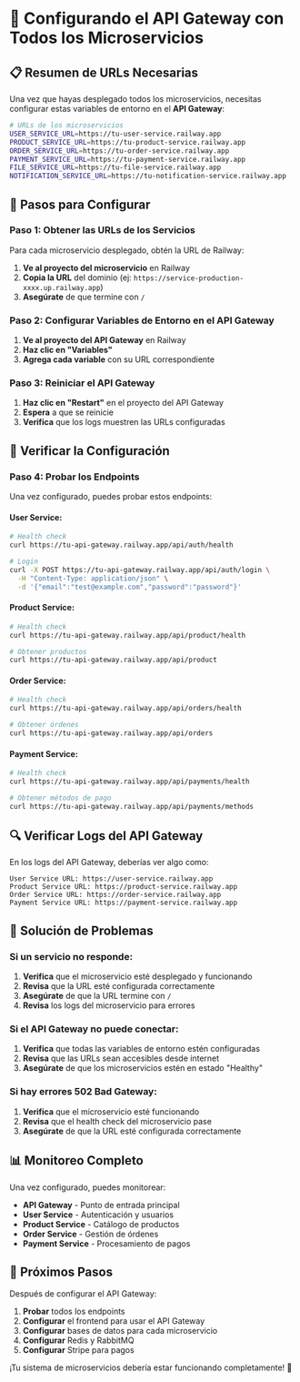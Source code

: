 # 🔧 Configurando el API Gateway con Todos los Microservicios

## 📋 Resumen de URLs Necesarias

Una vez que hayas desplegado todos los microservicios, necesitas configurar estas variables de entorno en el **API Gateway**:

```bash
# URLs de los microservicios
USER_SERVICE_URL=https://tu-user-service.railway.app
PRODUCT_SERVICE_URL=https://tu-product-service.railway.app
ORDER_SERVICE_URL=https://tu-order-service.railway.app
PAYMENT_SERVICE_URL=https://tu-payment-service.railway.app
FILE_SERVICE_URL=https://tu-file-service.railway.app
NOTIFICATION_SERVICE_URL=https://tu-notification-service.railway.app
```

## 🚀 Pasos para Configurar

### **Paso 1: Obtener las URLs de los Servicios**

Para cada microservicio desplegado, obtén la URL de Railway:

1. **Ve al proyecto del microservicio** en Railway
2. **Copia la URL** del dominio (ej: `https://service-production-xxxx.up.railway.app`)
3. **Asegúrate** de que termine con `/`

### **Paso 2: Configurar Variables de Entorno en el API Gateway**

1. **Ve al proyecto del API Gateway** en Railway
2. **Haz clic en "Variables"**
3. **Agrega cada variable** con su URL correspondiente

### **Paso 3: Reiniciar el API Gateway**

1. **Haz clic en "Restart"** en el proyecto del API Gateway
2. **Espera** a que se reinicie
3. **Verifica** que los logs muestren las URLs configuradas

## 🧪 Verificar la Configuración

### **Paso 4: Probar los Endpoints**

Una vez configurado, puedes probar estos endpoints:

#### **User Service:**
```bash
# Health check
curl https://tu-api-gateway.railway.app/api/auth/health

# Login
curl -X POST https://tu-api-gateway.railway.app/api/auth/login \
  -H "Content-Type: application/json" \
  -d '{"email":"test@example.com","password":"password"}'
```

#### **Product Service:**
```bash
# Health check
curl https://tu-api-gateway.railway.app/api/product/health

# Obtener productos
curl https://tu-api-gateway.railway.app/api/product
```

#### **Order Service:**
```bash
# Health check
curl https://tu-api-gateway.railway.app/api/orders/health

# Obtener órdenes
curl https://tu-api-gateway.railway.app/api/orders
```

#### **Payment Service:**
```bash
# Health check
curl https://tu-api-gateway.railway.app/api/payments/health

# Obtener métodos de pago
curl https://tu-api-gateway.railway.app/api/payments/methods
```

## 🔍 Verificar Logs del API Gateway

En los logs del API Gateway, deberías ver algo como:

```
User Service URL: https://user-service.railway.app
Product Service URL: https://product-service.railway.app
Order Service URL: https://order-service.railway.app
Payment Service URL: https://payment-service.railway.app
```

## 🚨 Solución de Problemas

### **Si un servicio no responde:**

1. **Verifica** que el microservicio esté desplegado y funcionando
2. **Revisa** que la URL esté configurada correctamente
3. **Asegúrate** de que la URL termine con `/`
4. **Revisa** los logs del microservicio para errores

### **Si el API Gateway no puede conectar:**

1. **Verifica** que todas las variables de entorno estén configuradas
2. **Revisa** que las URLs sean accesibles desde internet
3. **Asegúrate** de que los microservicios estén en estado "Healthy"

### **Si hay errores 502 Bad Gateway:**

1. **Verifica** que el microservicio esté funcionando
2. **Revisa** que el health check del microservicio pase
3. **Asegúrate** de que la URL esté configurada correctamente

## 📊 Monitoreo Completo

Una vez configurado, puedes monitorear:

- **API Gateway** - Punto de entrada principal
- **User Service** - Autenticación y usuarios
- **Product Service** - Catálogo de productos
- **Order Service** - Gestión de órdenes
- **Payment Service** - Procesamiento de pagos

## 🎯 Próximos Pasos

Después de configurar el API Gateway:

1. **Probar** todos los endpoints
2. **Configurar** el frontend para usar el API Gateway
3. **Configurar** bases de datos para cada microservicio
4. **Configurar** Redis y RabbitMQ
5. **Configurar** Stripe para pagos

¡Tu sistema de microservicios debería estar funcionando completamente! 🎉
